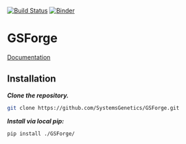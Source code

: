 [![Build Status](https://travis-ci.com/SystemsGenetics/GSForge.svg?branch=master)](https://travis-ci.com/SystemsGenetics/GSForge)
[![Binder](https://mybinder.org/badge_logo.svg)](https://mybinder.org/v2/gh/SystemsGenetics/GSForge/master?filepath=examples%2Fuser_guide%2Fuser_guide.ipynb)

# GSForge

[Documentation](https://systemsgenetics.github.io/GSForge/)

## Installation

***Clone the repository.***

```bash
git clone https://github.com/SystemsGenetics/GSForge.git
```

***Install via local pip:***

```bash
pip install ./GSForge/
```
